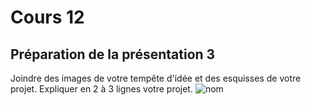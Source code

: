 # Cours 12
## Préparation de la présentation 3 
Joindre des images de votre tempête d'idée et des esquisses de votre projet. Expliquer en 2 à 3 lignes votre projet. 
![nom](https://github.com/S0hda/Meng_ThunDavid_Journal_de_Bord_semaines_8_15/blob/main/Images/finale.PNG)

